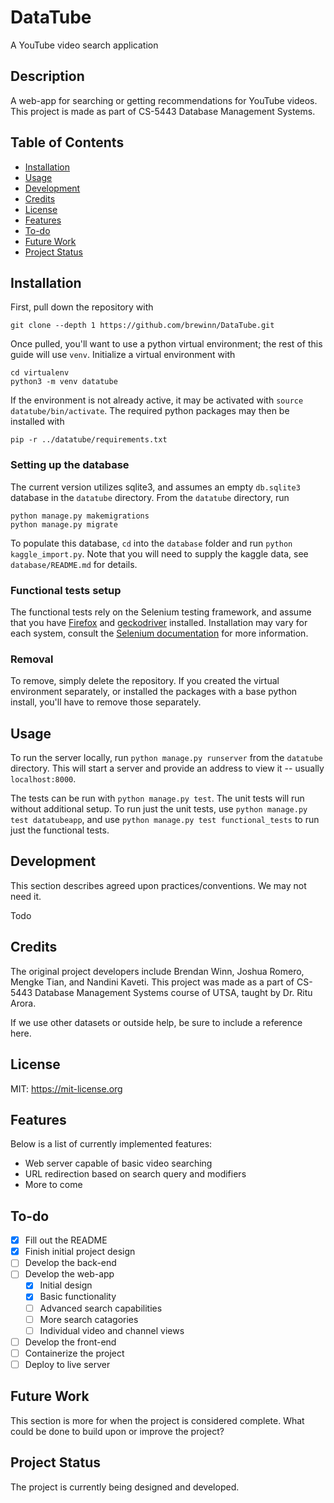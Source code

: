 # DataTube
A YouTube video search application

## Description

A web-app for searching or getting recommendations for YouTube videos. This
project is made as part of CS-5443 Database Management Systems.

## Table of Contents

- [Installation](#installation)
- [Usage](#usage)
- [Development](#development)
- [Credits](#credits)
- [License](#license)
- [Features](#features)
- [To-do](#to-do)
- [Future Work](#future-work)
- [Project Status](#project-status)

## Installation

First, pull down the repository with
```
git clone --depth 1 https://github.com/brewinn/DataTube.git
```

Once pulled, you'll want to use a python virtual environment; the rest of this
guide will use `venv`. Initialize a virtual environment with 
```
cd virtualenv
python3 -m venv datatube
```
If the environment is not already active, it may be activated with `source
datatube/bin/activate`. The required python packages may then be installed with 
```
pip -r ../datatube/requirements.txt
```

### Setting up the database

The current version utilizes sqlite3, and assumes an empty `db.sqlite3`
database in the `datatube` directory. From the `datatube` directory, run 
```
python manage.py makemigrations
python manage.py migrate
```
To populate this database, `cd` into the `database` folder and run `python
kaggle_import.py`. Note that you will need to supply the kaggle data, see
`database/README.md` for details.

### Functional tests setup

The functional tests rely on the Selenium testing framework, and assume that
you have [Firefox](https://www.mozilla.org/en-US/firefox/new/) and
[geckodriver](https://github.com/mozilla/geckodriver) installed. Installation
may vary for each system, consult the [Selenium documentation](https://www.selenium.dev/documentation/) 
for more information.

### Removal

To remove, simply delete the repository. If you created the virtual environment
separately, or installed the packages with a base python install, you'll have
to remove those separately.

## Usage

To run the server locally, run `python manage.py runserver` from the `datatube`
directory. This will start a server and provide an address to view it --
usually `localhost:8000`.

The tests can be run with `python manage.py test`. The unit tests will run
without additional setup. To run just the unit tests, use `python manage.py
test datatubeapp`, and use `python manage.py test functional_tests` to run just
the functional tests.

## Development

This section describes agreed upon practices/conventions. We may not need it.

Todo

## Credits

The original project developers include Brendan Winn, Joshua Romero, Mengke
Tian, and Nandini Kaveti. This project was made as a part of CS-5443 Database
Management Systems course of UTSA, taught by Dr. Ritu Arora. 

If we use other datasets or outside help, be sure to include a reference here.

## License

MIT: <https://mit-license.org>

## Features

Below is a list of currently implemented features:

- Web server capable of basic video searching
- URL redirection based on search query and modifiers
- More to come

## To-do

- [X] Fill out the README
- [X] Finish initial project design
- [ ] Develop the back-end
- [ ] Develop the web-app
  - [X] Initial design
  - [X] Basic functionality
  - [ ] Advanced search capabilities
  - [ ] More search catagories
  - [ ] Individual video and channel views
- [ ] Develop the front-end
- [ ] Containerize the project
- [ ] Deploy to live server

## Future Work

This section is more for when the project is considered complete. What could be
done to build upon or improve the project?

## Project Status

The project is currently being designed and developed.
